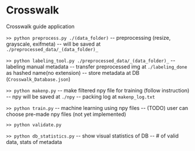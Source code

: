 # Crosswalk
Crosswalk guide application

`>> python preprocess.py ./(data_folder)`
-- preprocessing (resize, grayscale, exifmeta)
-- will be saved at `./preprocessed_data/_(data_folder)_`

`>> python labeling_tool.py ./preprocessed_data/_(data_folder)_`
-- labeling manual metadata
-- transfer preprocessed img at `./labeling_done` as hashed name(no extension)
-- store metadata at DB (`Crosswalk_Database.json`)

`>> python makenp.py`
-- make filtered npy file for training (follow instruction)
-- npy will be saved at `./npy`
-- packing log at `makenp_log.txt`

`>> python train.py`
-- machine learning using npy files
-- (TODO) user can choose pre-made npy files (not yet implemented)

`>> python validate.py`

`>> python db_statistics.py`
-- show visual statistics of DB
-- # of valid data, stats of metadata
